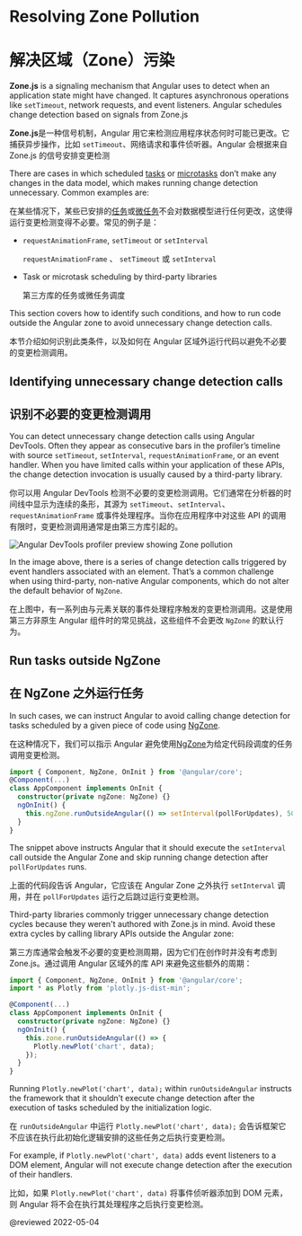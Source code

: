 # Resolving Zone Pollution

# 解决区域（Zone）污染

**Zone.js** is a signaling mechanism that Angular uses to detect when an application state might have changed. It captures asynchronous operations like `setTimeout`, network requests, and event listeners. Angular schedules change detection based on signals from Zone.js

**Zone.js**是一种信号机制，Angular 用它来检测应用程序状态何时可能已更改。它捕获异步操作，比如 `setTimeout`、网络请求和事件侦听器。Angular 会根据来自 Zone.js 的信号安排变更检测

There are cases in which scheduled [tasks](https://developer.mozilla.org/en-US/docs/Web/API/HTML_DOM_API/Microtask_guide#tasks) or [microtasks](https://developer.mozilla.org/en-US/docs/Web/API/HTML_DOM_API/Microtask_guide#microtasks) don’t make any changes in the data model, which makes running change detection unnecessary. Common examples are:

在某些情况下，某些已安排的[任务](https://developer.mozilla.org/en-US/docs/Web/API/HTML_DOM_API/Microtask_guide#tasks)或[微任务](https://developer.mozilla.org/en-US/docs/Web/API/HTML_DOM_API/Microtask_guide#microtasks)不会对数据模型进行任何更改，这使得运行变更检测变得不必要。常见的例子是：

* `requestAnimationFrame`, `setTimeout` or `setInterval`

  `requestAnimationFrame` 、 `setTimeout` 或 `setInterval`

* Task or microtask scheduling by third-party libraries

  第三方库的任务或微任务调度

This section covers how to identify such conditions, and how to run code outside the Angular zone to avoid unnecessary change detection calls.

本节介绍如何识别此类条件，以及如何在 Angular 区域外运行代码以避免不必要的变更检测调用。

## Identifying unnecessary change detection calls

## 识别不必要的变更检测调用

You can detect unnecessary change detection calls using Angular DevTools. Often they appear as consecutive bars in the profiler’s timeline with source `setTimeout`, `setInterval`, `requestAnimationFrame`, or an event handler. When you have limited calls within your application of these APIs, the change detection invocation is usually caused by a third-party library.

你可以用 Angular DevTools 检测不必要的变更检测调用。它们通常在分析器的时间线中显示为连续的条形，其源为 `setTimeout`、`setInterval`、`requestAnimationFrame` 或事件处理程序。当你在应用程序中对这些 API 的调用有限时，变更检测调用通常是由第三方库引起的。

<div class="lightbox">
  <img alt="Angular DevTools profiler preview showing Zone pollution" src="generated/images/guide/change-detection/zone-pollution.png">

</div>

In the image above, there is a series of change detection calls triggered by event handlers associated with an element. That’s a common challenge when using third-party, non-native Angular components, which do not alter the default behavior of `NgZone`.

在上图中，有一系列由与元素关联的事件处理程序触发的变更检测调用。这是使用第三方非原生 Angular 组件时的常见挑战，这些组件不会更改 `NgZone` 的默认行为。

## Run tasks outside NgZone

## 在 NgZone 之外运行任务

In such cases, we can instruct Angular to avoid calling change detection for tasks scheduled by a given piece of code using  [NgZone](https://angular.io/guide/zone).

在这种情况下，我们可以指示 Angular 避免使用[NgZone](https://angular.io/guide/zone)为给定代码段调度的任务调用变更检测。

```ts
import { Component, NgZone, OnInit } from '@angular/core';
@Component(...)
class AppComponent implements OnInit {
  constructor(private ngZone: NgZone) {}
  ngOnInit() {
    this.ngZone.runOutsideAngular(() => setInterval(pollForUpdates), 500);
  }
}
```

The snippet above instructs Angular that it should execute the `setInterval` call outside the Angular Zone and skip running change detection after `pollForUpdates` runs.

上面的代码段告诉 Angular，它应该在 Angular Zone 之外执行 `setInterval` 调用，并在 `pollForUpdates` 运行之后跳过运行变更检测。

Third-party libraries commonly trigger unnecessary change detection cycles because they weren't authored with Zone.js in mind. Avoid these extra cycles by calling library APIs outside the Angular zone:

第三方库通常会触发不必要的变更检测周期，因为它们在创作时并没有考虑到 Zone.js。通过调用 Angular 区域外的库 API 来避免这些额外的周期：

```ts
import { Component, NgZone, OnInit } from '@angular/core';
import * as Plotly from 'plotly.js-dist-min';

@Component(...)
class AppComponent implements OnInit {
  constructor(private ngZone: NgZone) {}
  ngOnInit() {
    this.zone.runOutsideAngular(() => {
      Plotly.newPlot('chart', data);
    });
  }
}
```

Running `Plotly.newPlot('chart', data);` within `runOutsideAngular` instructs the framework that it shouldn’t execute change detection after the execution of tasks scheduled by the initialization logic.

在 `runOutsideAngular` 中运行 `Plotly.newPlot('chart', data);` 会告诉框架它不应该在执行此初始化逻辑安排的这些任务之后执行变更检测。

For example, if `Plotly.newPlot('chart', data)` adds event listeners to a DOM element, Angular will not execute change detection after the execution of their handlers.

比如，如果 `Plotly.newPlot('chart', data)` 将事件侦听器添加到 DOM 元素，则 Angular 将不会在执行其处理程序之后执行变更检测。

@reviewed 2022-05-04